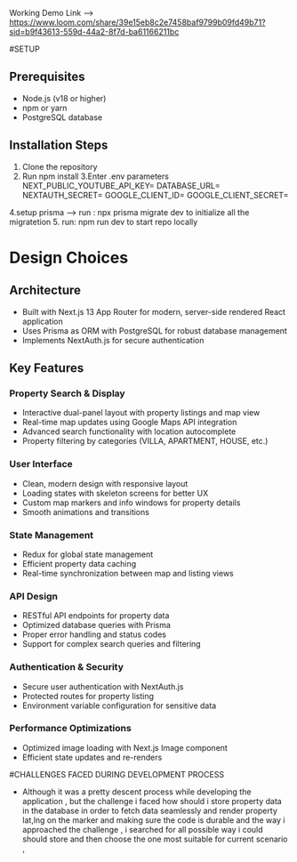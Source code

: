 Working Demo Link --> https://www.loom.com/share/39e15eb8c2e7458baf9799b09fd49b71?sid=b9f43613-559d-44a2-8f7d-ba61166211bc

#SETUP
## Prerequisites
- Node.js (v18 or higher)
- npm or yarn
- PostgreSQL database

## Installation Steps

1. Clone the repository
2. Run npm install
3.Enter .env parameters
NEXT_PUBLIC_YOUTUBE_API_KEY=
DATABASE_URL=
NEXTAUTH_SECRET=
GOOGLE_CLIENT_ID=
GOOGLE_CLIENT_SECRET=

4.setup prisma --> run : npx prisma migrate dev to initialize all the migratetion 
5. run: npm run dev to start repo locally 

# Design Choices

## Architecture
- Built with Next.js 13 App Router for modern, server-side rendered React application
- Uses Prisma as ORM with PostgreSQL for robust database management
- Implements NextAuth.js for secure authentication

## Key Features

### Property Search & Display
- Interactive dual-panel layout with property listings and map view
- Real-time map updates using Google Maps API integration
- Advanced search functionality with location autocomplete
- Property filtering by categories (VILLA, APARTMENT, HOUSE, etc.)

### User Interface
- Clean, modern design with responsive layout
- Loading states with skeleton screens for better UX
- Custom map markers and info windows for property details
- Smooth animations and transitions

### State Management
- Redux for global state management
- Efficient property data caching
- Real-time synchronization between map and listing views

### API Design
- RESTful API endpoints for property data
- Optimized database queries with Prisma
- Proper error handling and status codes
- Support for complex search queries and filtering

### Authentication & Security
- Secure user authentication with NextAuth.js
- Protected routes for property listing
- Environment variable configuration for sensitive data

### Performance Optimizations
- Optimized image loading with Next.js Image component
- Efficient state updates and re-renders


#CHALLENGES FACED DURING DEVELOPMENT PROCESS
- Although it was a pretty descent process while developing the application , but the challenge i faced how should i store property data in the database in order to fetch data seamlessly and render property lat,lng on the marker and making sure the code is durable and the way i approached the challenge , i searched for all possible way i could should store and then choose the one most suitable for current scenario , 
